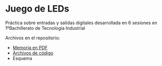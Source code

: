 # Juego de LEDs
Práctica sobre entradas y salidas digitales desarrollada en 6 sesiones en 1ºBachillerato de Tecnología Industrial

Archivos en el repositorio:
- [Memoria en PDF](https://github.com/Josepujol/ProyectosEstudiantes/blob/master/JuegoLEDs/Memoria.pdf)
- [Archivos de código](https://github.com/Josepujol/ProyectosEstudiantes/tree/master/JuegoLEDs/Juego_LED)
- Esquema 
